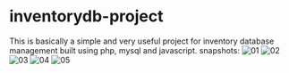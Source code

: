 # inventorydb-project
This is basically a simple and very useful project for inventory database management built using php, mysql and javascript.
snapshots:
![01](https://user-images.githubusercontent.com/105551596/202573076-660c37d4-ab76-496a-b11e-8656dea7daa8.jpeg)
![02](https://user-images.githubusercontent.com/105551596/202573221-5b84ac56-6002-4dfb-ad4f-35a985ec9221.jpeg)
![03](https://user-images.githubusercontent.com/105551596/202573230-98f4327d-d8b8-4166-a4e1-f9c7efc177ff.jpeg)
![04](https://user-images.githubusercontent.com/105551596/202573246-82ac8ab3-8f13-4603-97b6-7d83ed27bf62.jpeg)
![05](https://user-images.githubusercontent.com/105551596/202573254-828bf7ec-bd7a-4314-8f18-e8a966b03fae.jpeg)
